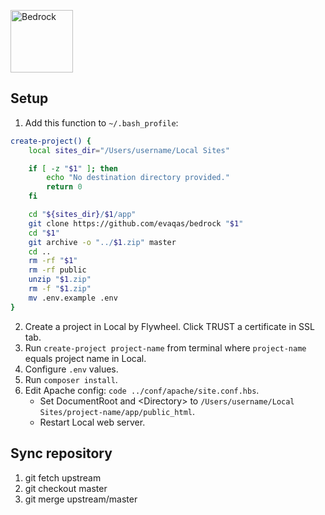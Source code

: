 <p>
    <a href="https://roots.io/bedrock/">
        <img alt="Bedrock" src="https://cdn.roots.io/app/uploads/logo-bedrock.svg" height="100">
    </a>
</p>

## Setup
1. Add this function to ``~/.bash_profile``:
```bash
create-project() {
    local sites_dir="/Users/username/Local Sites"

    if [ -z "$1" ]; then
        echo "No destination directory provided."
        return 0
    fi

    cd "${sites_dir}/$1/app"
    git clone https://github.com/evaqas/bedrock "$1"
    cd "$1"
    git archive -o "../$1.zip" master
    cd ..
    rm -rf "$1"
    rm -rf public
    unzip "$1.zip"
    rm -f "$1.zip"
    mv .env.example .env
}
```
2. Create a project in Local by Flywheel. Click TRUST a certificate in SSL tab.
3. Run ``create-project project-name`` from terminal where ``project-name`` equals project name in Local.
4. Configure ``.env`` values.
5. Run ``composer install``.
6. Edit Apache config: ``code ../conf/apache/site.conf.hbs``.
   - Set DocumentRoot and &lt;Directory&gt; to ``/Users/username/Local Sites/project-name/app/public_html``.
   - Restart Local web server.

## Sync repository
1. git fetch upstream
2. git checkout master
3. git merge upstream/master

